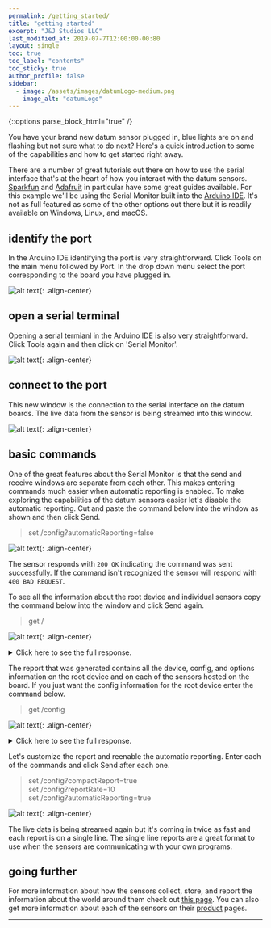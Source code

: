 ```yaml
---
permalink: /getting_started/
title: "getting started"
excerpt: "J&J Studios LLC"
last_modified_at: 2019-07-7T12:00:00-00:80
layout: single
toc: true
toc_label: "contents"
toc_sticky: true
author_profile: false
sidebar:
  - image: /assets/images/datumLogo-medium.png
    image_alt: "datumLogo"
---
```


{::options parse_block_html="true" /}

You have your brand new datum sensor plugged in, blue lights are on and flashing but not sure what to do next?  Here's a quick introduction to some of the capabilities and how to get started right away.

 
There are a number of great tutorials out there on how to use the serial interface that's at the heart of how you interact with the datum sensors.  [Sparkfun][1] and [Adafruit][2] in particular have some great guides available.  For this example we'll be using the Serial Monitor built into the [Arduino IDE][3].  It's not as full featured as some of the other options out there but it is readily available on Windows, Linux, and macOS.

## identify the port

In the Arduino IDE identifying the port is very straightforward.  Click Tools on the main menu followed by Port.  In the drop down menu select the port corresponding to the board you have plugged in.

![alt text](/assets/images/getting_started/ArduinoSerialMonitor-SelectPort.png){: .align-center}

## open a serial terminal

Opening a serial termianl in the Arduino IDE is also very straightforward.  Click Tools again and then click on 'Serial Monitor'.

![alt text](/assets/images/getting_started/ArduinoSerialMonitor-OpenTerminal.png){: .align-center}

## connect to the port

This new window is the connection to the serial interface on the datum boards.  The live data from the sensor is being streamed into this window.

![alt text](/assets/images/getting_started/ArduinoSerialMonitor-MonitorOpen.png){: .align-center}

## basic commands

One of the great features about the Serial Monitor is that the send and receive windows are separate from each other.  This makes entering commands much easier when automatic reporting is enabled.  To make exploring the capabilities of the datum sensors easier let's disable the automatic reporting.  Cut and paste the command below into the window as shown and then click Send.

> set /config?automaticReporting=false

![alt text](/assets/images/getting_started/ArduinoSerialMonitor-AutoDisabled.png){: .align-center}

The sensor responds with ```200 OK``` indicating the command was sent successfully.  If the command isn't recognized the sensor will respond with ```400 BAD REQUEST```.

To see all the information about the root device and individual sensors copy the command below into the window and click Send again.

> get /

![alt text](/assets/images/getting_started/ArduinoSerialMonitor-GetAll.png){: .align-center}

<details><summary markdown="span">Click here to see the full response.</summary>

```json
{
  "device": {
    "manufacturer": "J&J Studios LLC",
    "product": "datum-Distance",
    "hardwareVersion": 1,
    "firmwareVersion": 1,
    "protocolVersion": 1,
    "UUID": "00-04-A3-0B-00-12-1B-7C"
  },
  "config": {
    "friendlyName": "friendlyName",
    "reportRate": 5,
    "automaticReporting": false,
    "compactReport": false
  },
  "options": {
    "friendlyName": {
      "minimum length": 0,
      "maximum length": 32
    },
    "reportRate": {
      "minimum": 0,
      "maximum": 50
    },
    "automaticReporting": ["true", "false"],
    "compactReport": ["true", "false"]
  },
  "sensors": {
    "distance": {
      "device": {
        "manufacturer": "ST Microelectronics",
        "model": "VL53L1X",
        "category": "environment",
        "type": "distance",
        "opticalCenterX": 8,
        "opticalCenterY": 7
      },
      "config": {
        "enabled": true,
        "showStatusInfo": true,
        "showRateReturnInfo": true,
        "units": "mm",
        "filterType": "mean",
        "distanceMode": "medium",
        "timingBudget": 35,
        "interMeasurementPeriod": 40,
        "sampleRate": 20,
        "dataRate": 10
      },
      "options": {
        "enabled": ["true", "false"],
        "showStatusInfo": ["true", "false"],
        "showRateReturnInfo": ["true", "false"],
        "units": ["m", "cm", "mm", "feet", "inches"],
        "filterType": ["none", "min", "max", "mean", "RMS", "median"],
        "distanceMode": ["short", "medium", "long"],
        "timingBudget": {
          "minimum": 20,
          "maximum": 10000
        },
        "interMeasurementPeriod": {
          "minimum": 5,
          "maximum": 10000
        },
        "sampleRate": {
          "minimum": 5,
          "maximum": 50
        },
        "dataRate": {
          "minimum": 0,
          "maximum": 50
        }
      },
      "data": {}
    }
  }
}
``` 
</details>

The report that was generated contains all the device, config, and options information on the root device and on each of the sensors hosted on the board.  If you just want the config information for the root device enter the command below.

> get /config

![alt text](/assets/images/getting_started/ArduinoSerialMonitor-GetConfig.png){: .align-center}

<details><summary markdown="span">Click here to see the full response.</summary>

```json
{
  "friendlyName": "friendlyName",
  "reportRate": 5,
  "automaticReporting": false,
  "compactReport": false
}
```
</details>

Let's customize the report and reenable the automatic reporting.  Enter each of the commands and click Send after each one.  

> set /config?compactReport=true  
> set /config?reportRate=10  
> set /config?automaticReporting=true  

![alt text](/assets/images/getting_started/ArduinoSerialMonitor-AutoEnabled.png){: .align-center}

The live data is being streamed again but it's coming in twice as fast and each report is on a single line.  The single line reports are a great format to use when the sensors are communicating with your own programs.

## going further

For more information about how the sensors collect, store, and report the information about the world around them check out [this page](/datum).  You can also get more information about each of the sensors on their [product](/products) pages.

[1]: https://learn.sparkfun.com/tutorials/terminal-basics
[2]: https://learn.adafruit.com/adafruit-pygamer/advanced-serial-console-on-windows
[3]: https://www.arduino.cc/en/main/software


---





